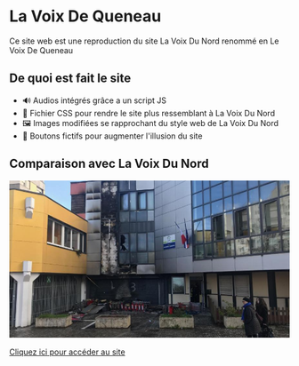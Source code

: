 # La Voix De Queneau

Ce site web est une reproduction du site La Voix Du Nord renommé en Le Voix De Queneau

## De quoi est fait le site

- 🔊 Audios intégrés grâce a un script JS
- 📁 Fichier CSS pour rendre le site plus ressemblant à La Voix Du Nord
- 🖼️ Images modifiées se rapprochant du style web de La Voix Du Nord
- 🔘 Boutons fictifs pour augmenter l'illusion du site

## Comparaison avec La Voix Du Nord

![desc](Queneau.jpg)


[Cliquez ici pour accéder au site](https://lavoixdequeneau-ens-svt.netlify.app)
